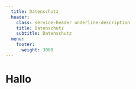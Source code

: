 ```yaml
---
  title: Datenschutz
  header:
    class: service-header underline-description
    title: Datenschutz
    subtitle: Datenschutz
  menu:
    footer:
      weight: 3000
---
```

# Hallo